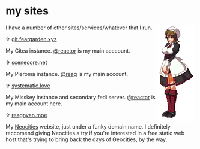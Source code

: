 # my sites

<img src="/images/shannon.gif" alt="Shannon from Umineko" style="float:right;">

I have a number of other sites/services/whatever that I run.

&#10014; [git.feargarden.xyz](https://git.feargarden.xyz)

My Gitea instance. [@reactor](https://git.feargarden.xyz/reactor) is my main acccount.

&#10014; [scenecore.net](https://scenecore.net)

My Pleroma instance. [@reag](https://scenecore.net/reag) is my main account. 

&#10014; [systematic.love](https://systematic.love)

My Misskey instance and secondary fedi server. [@reactor](https://systematic.love/@reactor) is my main account here. 

&#10014; [reagnyan.moe](https://reagnyan.moe)

My [Neocities](https://neocities.org) website, just under a funky domain name. I definitely reccomend giving Neocities a try if you're interested in a free static web host that's trying to bring back the days of Geocities, by the way.